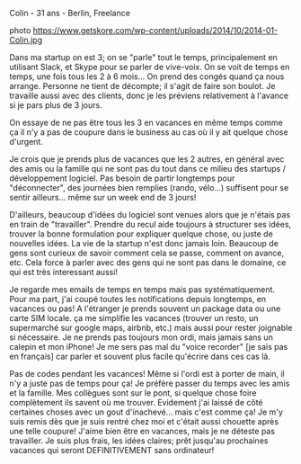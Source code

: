 Colin - 31 ans - Berlin, Freelance

photo https://www.getskore.com/wp-content/uploads/2014/10/2014-01-Colin.jpg

Dans ma startup on est 3; on se "parle" tout le temps, principalement en utilisant Slack, et Skype pour se parler de vive-voix. On se voit de temps en temps, une fois tous les 2 à 6 mois...
On prend des congés quand ça nous arrange. Personne ne tient de décompte; il s'agit de faire son boulot. Je travaille aussi avec des clients, donc je les préviens relativement à l'avance si je pars plus de 3 jours.

On essaye de ne pas être tous les 3 en vacances en même temps comme ça il n'y a pas de coupure dans le business au cas où il y ait quelque chose d'urgent.

Je crois que je prends plus de vacances que les 2 autres, en général avec des amis ou la famille qui ne sont pas du tout dans ce milieu des startups / développement logiciel. Pas besoin de partir longtemps pour "déconnecter", des journées bien remplies (rando, vélo...) suffisent pour se sentir ailleurs... même sur un week end de 3 jours!

D'ailleurs, beaucoup d'idées du logiciel sont venues alors que je n'étais pas en train de "travailler". Prendre du recul aide toujours à structurer ses idées, trouver la bonne formulation pour expliquer quelque chose, ou juste de nouvelles idées. La vie de la startup n'est donc jamais loin. Beaucoup de gens sont curieux de savoir comment cela se passe, comment on avance, etc. Cela force à parler avec des gens qui ne sont pas dans le domaine, ce qui est très interessant aussi!

Je regarde mes emails de temps en temps mais pas systématiquement. Pour ma part, j'ai coupé toutes les notifications depuis longtemps, en vacances ou pas!  A l'étranger je prends souvent un package data ou une carte SIM locale. ça me simplifie les vacances (trouver un resto, un supermarché sur google maps, airbnb, etc.) mais aussi pour rester joignable si nécessaire. Je ne prends pas toujours mon ordi, mais jamais sans un calepin et mon iPhone! Je me sers pas mal du "voice recorder" [je sais pas en français] car parler et souvent plus facile qu'écrire dans ces cas là.

Pas de codes pendant les vacances! Même si l'ordi est à porter de main, il n'y a juste pas de temps pour ça! Je préfère passer du temps avec les amis et la famille. Mes collègues sont sur le pont, si quelque chose foire complètement ils savent où me trouver. Evidement j'ai laissé de côté certaines choses avec un gout d'inachevé... mais c'est comme ça! Je m'y suis remis dès que je suis rentré chez moi et c'était aussi chouette après une telle coupure! J'aime bien être en vacances, mais je ne déteste pas travailler. Je suis plus frais, les idées claires; prêt jusqu'au prochaines vacances qui seront DEFINITIVEMENT sans ordinateur!
